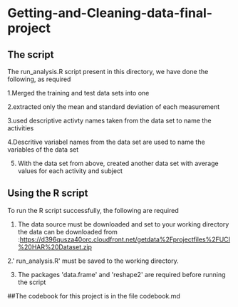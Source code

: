 # Getting-and-Cleaning-data-final-project

## The script
The run_analysis.R script present in this directory, we have done the following, as required 

1.Merged the training and test data sets into one

2.extracted only the mean and standard deviation of each measurement

3.used descriptive activty names taken from the data set to name the activities

4.Descritive variabel names from the data set are used to name the variables of the data set

5. With the data set from above, created another data set with average values  for each activity and subject

## Using the R script

To run the R script successfully, the following are required

1. The data source must be downloaded and set to your working directory
    the data can be downloaded from :https://d396qusza40orc.cloudfront.net/getdata%2Fprojectfiles%2FUCI%20HAR%20Dataset.zip

2.'  run_analysis.R'   must be saved to the working directory.

3. The packages 'data.frame' and 'reshape2' are required before running the script

##The codebook for this project is in the file codebook.md
